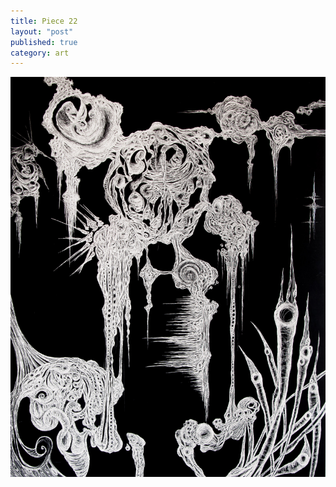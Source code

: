```yaml
---
title: Piece 22   
layout: "post"
published: true
category: art
---
```

![Piece 22](/assets/art/22.jpg)
